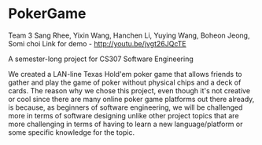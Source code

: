 PokerGame
=========

Team 3 Sang Rhee, Yixin Wang, Hanchen Li, Yuying Wang, Boheon Jeong, Somi choi
Link for demo - http://youtu.be/jvgt26JQcTE

A semester-long project for CS307 Software Engineering

We created a LAN-line Texas Hold'em poker game that allows friends to gather and play the game of poker without physical chips and a deck of cards.
The reason why we chose this project, even though it's not creative or cool since there are many online poker game platforms out there already, is because, as beginners of software engineering, we will be challenged more in terms of software designing unlike other project topics that are more challenging in terms of having to learn a new language/platform or some specific knowledge for the topic.
